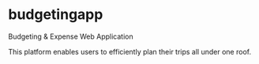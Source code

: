 # budgetingapp

Budgeting & Expense Web Application

This platform enables users to efficiently plan their trips all under one roof. 
